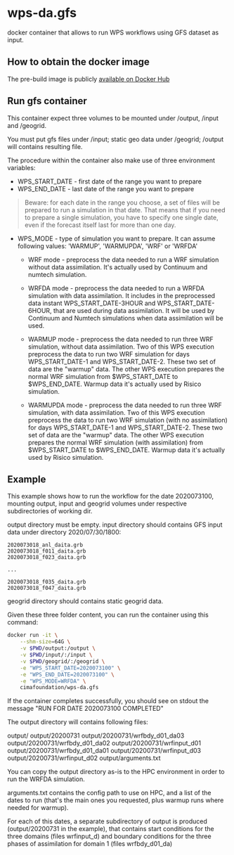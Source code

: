 # wps-da.gfs

docker container that allows to run WPS workflows using GFS dataset as input.


## How to obtain the docker image

The pre-build image is publicly [available on Docker Hub](https://hub.docker.com/repository/docker/cimafoundation/wps-da.gfs) 

## Run gfs container

This container expect three volumes to be mounted
under /output, /input and /geogrid. 

You must put gfs files under /input; static geo
data under /geogrid; /output will contains resulting file.

The procedure within the container also make use of three
environment variables:

- WPS_START_DATE - first date of the range you want to prepare
- WPS_END_DATE - last date of the range you want to prepare

> Beware: for each date in the range you choose, a set of files will be prepared to run a simulation in that date. 
> That means that if you need to prepare a single simulation, you have to specify one single date, even if the forecast itself last for more than one day.


- WPS_MODE - type of simulation you want to prepare. It can assume following values:
'WARMUP', 'WARMUPDA', 'WRF' or 'WRFDA'

    * WRF mode - preprocess the data needed to run a WRF simulation without data    assimilation. It's actually used by Continuum and numtech simulation.

    * WRFDA mode - preprocess the data needed to run a WRFDA simulation with data assimilation. It includes in the preprocessed data instant WPS_START_DATE-3HOUR and WPS_START_DATE-6HOUR, that are used during data assimilation. It will be used by Continuum and Numtech simulations when data assimilation will be used.

    * WARMUP mode - preprocess the data needed to run three WRF simulation, without data assimilation. Two of this WPS execution preprocess the data to run two WRF simulation for days WPS_START_DATE-1 and WPS_START_DATE-2.
    These two set of data are the "warmup" data.
    The other WPS execution prepares the normal WRF simulation from $WPS_START_DATE to $WPS_END_DATE. Warmup data it's actually used by Risico simulation.

    * WARMUPDA mode - preprocess the data needed to run three WRF simulation, with data assimilation. Two of this WPS execution preprocess the data to run two WRF simulation (with no assimilation) for days WPS_START_DATE-1 and WPS_START_DATE-2.
    These two set of data are the "warmup" data.
    The other WPS execution prepares the normal WRF simulation (with assimilation) from $WPS_START_DATE to $WPS_END_DATE. Warmup data it's actually used by Risico simulation.
   

## Example

This example shows how to run the workflow for the date 
2020073100, mounting output, input and geogrid 
volumes under respective subdirectories of working dir.

output directory must be empty.
input directory should 
contains GFS input data under directory 2020/07/30/1800:

```
2020073018_anl_daita.grb  
2020073018_f011_daita.grb  
2020073018_f023_daita.grb

...

2020073018_f035_daita.grb  
2020073018_f047_daita.grb
```

geogrid directory should contains static geogrid data.

Given these three folder content, you can run the container using this command:

```bash
docker run -it \
    --shm-size=64G \
    -v $PWD/output:/output \
    -v $PWD/input/:/input \
    -v $PWD/geogrid/:/geogrid \
    -e "WPS_START_DATE=2020073100" \
    -e "WPS_END_DATE=2020073100" \
    -e "WPS_MODE=WRFDA" \
    cimafoundation/wps-da.gfs
```

If the container completes successfully, you should see
on stdout the message "RUN FOR DATE 2020073100 COMPLETED"

The output directory will contains following files:

output/
output/20200731
output/20200731/wrfbdy_d01_da03
output/20200731/wrfbdy_d01_da02
output/20200731/wrfinput_d01
output/20200731/wrfbdy_d01_da01
output/20200731/wrfinput_d03
output/20200731/wrfinput_d02
output/arguments.txt

You can copy the output directory as-is to the HPC environment
in order to run the WRFDA simulation.

arguments.txt contains the config path to use on HPC, and
a list of the dates to run (that's the main ones you requested, plus 
warmup runs where needed for warmup).

For each of this dates, a separate subdirectory
of output is produced (output/20200731 in the example), 
that contains start conditions for the three domains (files wrfinput_d<NN>)
and boundary conditions for the three phases of assimilation
for domain 1 (files wrfbdy_d01_da<NN>)


